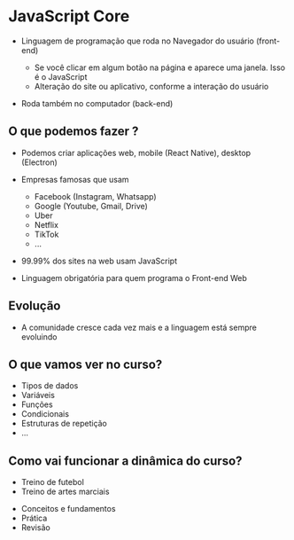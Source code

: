 # JavaScript Core

* Linguagem de programação que roda no Navegador do usuário (front-end)
    * Se você clicar em algum botão na página e aparece uma janela. Isso é o JavaScript
    * Alteração do site ou aplicativo, conforme a interação do usuário

* Roda também no computador (back-end)

## O que podemos fazer ?

* Podemos criar aplicações web, mobile (React Native), desktop (Electron)
* Empresas famosas que usam
    * Facebook (Instagram, Whatsapp)
    * Google (Youtube, Gmail, Drive)
    * Uber
    * Netflix
    * TikTok
    * ...

* 99.99% dos sites na web usam JavaScript
* Linguagem obrigatória para quem programa o Front-end Web

## Evolução

* A comunidade cresce cada vez mais e a linguagem está sempre evoluindo

## O que vamos ver no curso?

- Tipos de dados
- Variáveis
- Funções
- Condicionais
- Estruturas de repetição
- ...


## Como vai funcionar a dinâmica do curso?

- Treino de futebol
- Treino de artes marciais

* Conceitos e fundamentos
* Prática
* Revisão


